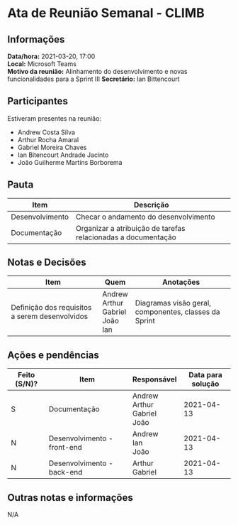 # Ata de Reunião Semanal - CLIMB

## Informações

**Data/hora:** 2021-03-20, 17:00  
**Local:** Microsoft Teams  
**Motivo da reunião:** Alinhamento do desenvolvimento e novas funcionalidades para a Sprint III
**Secretário:** Ian Bittencourt

## Participantes

Estiveram presentes na reunião:

- Andrew Costa Silva
- Arthur Rocha Amaral
- Gabriel Moreira Chaves
- Ian Bitencourt Andrade Jacinto
- João Guilherme Martins Borborema

## Pauta

| Item            | Descrição                                                     |
| --------------- | ------------------------------------------------------------- |
| Desenvolvimento | Checar o andamento do desenvolvimento                         |
| Documentação    | Organizar a atribuição de tarefas relacionadas a documentação |

## Notas e Decisões

| Item                                           | Quem                                                   | Anotações                                             |
| ---------------------------------------------- | ------------------------------------------------------ | ----------------------------------------------------- |
| Definição dos requisitos a serem desenvolvidos | Andrew <br/> Arthur <br/> Gabriel <br/> João <br/> Ian | Diagramas visão geral, componentes, classes da Sprint |

## Ações e pendências

| Feito (S/N)? | Item                        | Responsável                                  | Data para solução |
| ------------ | --------------------------- | -------------------------------------------- | ----------------- |
| S            | Documentação                | Andrew <br/> Arthur <br/> Gabriel <br/> João | 2021-04-13        |
| N            | Desenvolvimento - front-end | Andrew <br/> Ian <br/> João                  | 2021-04-13        |
| N            | Desenvolvimento - back-end  | Arthur <br/> Gabriel                         | 2021-04-13        |

## Outras notas e informações

N/A
